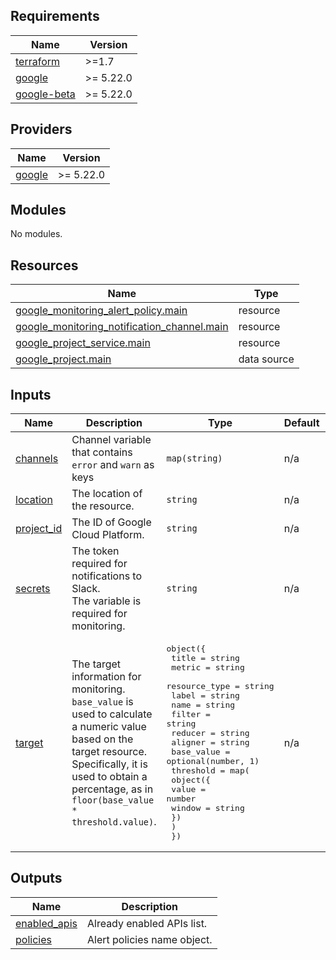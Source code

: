 <!-- BEGIN_TF_DOCS -->
## Requirements

| Name | Version |
|------|---------|
| <a name="requirement_terraform"></a> [terraform](#requirement\_terraform) | >=1.7 |
| <a name="requirement_google"></a> [google](#requirement\_google) | >= 5.22.0 |
| <a name="requirement_google-beta"></a> [google-beta](#requirement\_google-beta) | >= 5.22.0 |

## Providers

| Name | Version |
|------|---------|
| <a name="provider_google"></a> [google](#provider\_google) | >= 5.22.0 |

## Modules

No modules.

## Resources

| Name | Type |
|------|------|
| [google_monitoring_alert_policy.main](https://registry.terraform.io/providers/hashicorp/google/latest/docs/resources/monitoring_alert_policy) | resource |
| [google_monitoring_notification_channel.main](https://registry.terraform.io/providers/hashicorp/google/latest/docs/resources/monitoring_notification_channel) | resource |
| [google_project_service.main](https://registry.terraform.io/providers/hashicorp/google/latest/docs/resources/project_service) | resource |
| [google_project.main](https://registry.terraform.io/providers/hashicorp/google/latest/docs/data-sources/project) | data source |

## Inputs

| Name | Description | Type | Default | Required |
|------|-------------|------|---------|:--------:|
| <a name="input_channels"></a> [channels](#input\_channels) | Channel variable that contains `error` and `warn` as keys | `map(string)` | n/a | yes |
| <a name="input_location"></a> [location](#input\_location) | The location of the resource. | `string` | n/a | yes |
| <a name="input_project_id"></a> [project\_id](#input\_project\_id) | The ID of Google Cloud Platform. | `string` | n/a | yes |
| <a name="input_secrets"></a> [secrets](#input\_secrets) | The token required for notifications to Slack.<br>    The variable is required for monitoring. | `string` | n/a | yes |
| <a name="input_target"></a> [target](#input\_target) | The target information for monitoring.<br>    `base_value` is used to calculate a numeric value based on the target resource.<br>    Specifically, it is used to obtain a percentage, as in `floor(base_value * threshold.value)`. | <pre>object({<br>    title         = string<br>    metric        = string<br>    resource_type = string<br>    label         = string<br>    name          = string<br>    filter        = string<br>    reducer       = string<br>    aligner       = string<br>    base_value    = optional(number, 1)<br>    threshold = map(<br>      object({<br>        value  = number<br>        window = string<br>      })<br>    )<br>  })</pre> | n/a | yes |

## Outputs

| Name | Description |
|------|-------------|
| <a name="output_enabled_apis"></a> [enabled\_apis](#output\_enabled\_apis) | Already enabled APIs list. |
| <a name="output_policies"></a> [policies](#output\_policies) | Alert policies name object. |
<!-- END_TF_DOCS -->